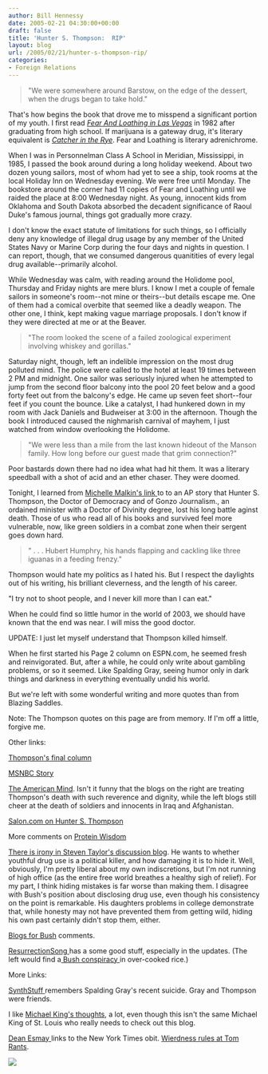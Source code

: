 ```yaml
---
author: Bill Hennessy
date: 2005-02-21 04:30:00+00:00
draft: false
title: 'Hunter S. Thompson:  RIP'
layout: blog
url: /2005/02/21/hunter-s-thompson-rip/
categories:
- Foreign Relations
---
```


> 

> 
> "We were somewhere around Barstow, on the edge of the dessert, when the drugs began to take hold."
> 
> 




That's how begins the book that drove me to misspend a significant portion of my youth. I first read _[Fear And Loathing in Las Vegas](https://www.amazon.com/exec/obidos/external-search?search-type=ss&tag=hennesssview-20&keyword=0679785892&index=books)_ in 1982 after graduating from high school. If marijuana is a gateway drug, it's literary equivalent is _[Catcher in the Rye](https://www.amazon.com/exec/obidos/external-search?search-type=ss&tag=hennesssview-20&keyword=Catcher%20in%20the%20Rye&index=books)_. Fear and Loathing is literary adrenichrome.




When I was in Personnelman Class A School in Meridian, Mississippi, in 1985, I passed the book around during a long holiday weekend. About two dozen young sailors, most of whom had yet to see a ship, took rooms at the local Holiday Inn on Wednesday evening. We were free until Monday. The bookstore around the corner had 11 copies of Fear and Loathing until we raided the place at 8:00 Wednesday night. As young, innocent kids from Oklahoma and South Dakota absorbed the decadent significance of Raoul Duke's famous journal, things got gradually more crazy.




I don't know the exact statute of limitations for such things, so I officially deny any knowledge of illegal drug usage by any member of the United States Navy or Marine Corp during the four days and nights in question. I can report, though, that we consumed dangerous quanitities of every legal drug available--primarily alcohol.




While Wednesday was calm, with reading around the Holidome pool, Thursday and Friday nights are mere blurs. I know I met a couple of female sailors in someone's room--not mine or theirs--but details escape me. One of them had a comical overbite that seemed like a deadly weapon. The other one, I think, kept making vague marriage proposals. I don't know if they were directed at me or at the Beaver.




> 

> 
> "The room looked the scene of a failed zoological experiment involving whiskey and gorillas."
> 
> 




Saturday night, though, left an indelible impression on the most drug polluted mind. The police were called to the hotel at least 19 times between 2 PM and midnight. One sailor was seriously injured when he attempted to jump from the second floor balcony into the pool 20 feet below and a good forty feet out from the balcony's edge. He came up seven feet short--four feet if you count the bounce. Like a catalyst, I had hunkered down in my room with Jack Daniels and Budweiser at 3:00 in the afternoon. Though the book I introduced caused the nighmarish carnival of mayhem, I just watched from window overlooking the Holidome.




> 

> 
> "We were less than a mile from the last known hideout of the Manson family. How long before our guest made that grim connection?"
> 
> 




Poor bastards down there had no idea what had hit them. It was a literary speedball with a shot of acid and an ether chaser. They were doomed. 




Tonight, I learned from [Michelle Malkin's link ](https://michellemalkin.com/archives/001559.htm)to to an AP story that Hunter S. Thompson, the Doctor of Democracy and of Gonzo Journalism., an ordained minister with a Doctor of Divinity degree, lost his long battle aginst death. Those of us who read all of his books and survived feel more vulnerable, now, like green soldiers in a combat zone when their sergent goes down hard.




> 

> 
> " . . . Hubert Humphry, his hands flapping and cackling like three iguanas in a feeding frenzy."
> 
> 




Thompson would hate my politics as I hated his. But I respect the daylights out of his writing, his brilliant cleverness, and the length of his career.




"I try not to shoot people, and I never kill more than I can eat."




When he could find so little humor in the world of 2003, we should have known that the end was near. I will miss the good doctor.




UPDATE: I just let myself understand that Thompson killed himself.




When he first started his Page 2 column on ESPN.com, he seemed fresh and reinvigorated. But, after a while, he could only write about gambling problems, or so it seemed. Like Spalding Gray, seeing humor only in dark things and darkness in everything eventually undid his world.




But we're left with some wonderful writing and more quotes than from Blazing Saddles. 




Note: The Thompson quotes on this page are from memory. If I'm off a little, forgive me.




Other links:




[Thompson's final column](https://sports.espn.go.com/espn/page2/story?page=thompson/050216)




[MSNBC Story](https://www.msnbc.msn.com/id/7005168/)




[The American Mind](https://www.theamericanmind.com/mt-test/archives/016443.html). Isn't it funny that the blogs on the right are treating Thompson's death with such reverence and dignity, while the left blogs still cheer at the death of soldiers and innocents in Iraq and Afghanistan.




[Salon.com on Hunter S. Thompson](https://www.salon.com/news/feature/2003/02/03/thompson/)




More comments on [Protein Wisdom](https://www.celluloid-wisdom.com/pw/index.php?/weblog/entry/17984/)




[There is irony in Steven Taylor's discussion blog](https://www.poliblogger.com/index.php?p=6281). He wants to whether youthful drug use is a political killer, and how damaging it is to hide it. Well, obviously, I'm pretty liberal about my own indiscretions, but I'm not running of high office (as the entire free world breathes a healthy sigh of relief). For my part, I think hiding mistakes is far worse than making them. I disagree with Bush's position about disclosing drug use, even though his consistency on the point is remarkable. His daughters problems in college demonstrate that, while honesty may not have prevented them from getting wild, hiding his own past certainly didn't stop them, either.




[Blogs for Bush](https://www.blogsforbush.com/mt/archives/003763.html) comments.




[ResurrectionSong ](https://www.resurrectionsong.com/archives/003824.html)has a some good stuff, especially in the updates. (The left would find a[ Bush conspiracy ](https://www.dailykos.com/story/2005/2/20/232553/829)in over-cooked rice.)




More Links:




[SynthStuff ](https://www.synthstuff.com/mt/archives/individual/2005/02/crap_hunter_s_thompson_dead_by_his_own_hand.html)remembers Spalding Gray's recent suicide. Gray and Thompson were friends. 




I like [Michael King's thoughts](https://mhking.mu.nu/archives/068303.php), a lot, even though this isn't the same Michael King of St. Louis who really needs to check out this blog.




[Dean Esmay ](https://www.deanesmay.com/posts/1108971024.shtml)links to the New York Times obit. [Wierdness rules at Tom Rants](https://www.tom-hanna.org/?p=544).

![](https://blog.billhennessy.com/aggbug.aspx?PostID=1152)

